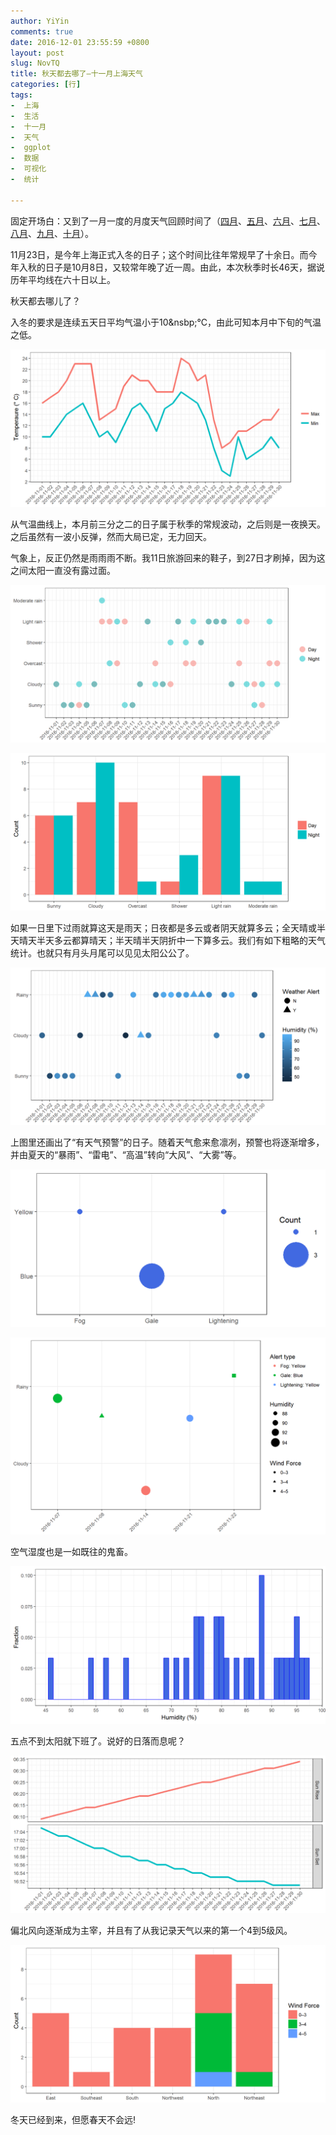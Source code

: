 ```yaml
---
author: YiYin
comments: true
date: 2016-12-01 23:55:59 +0800
layout: post
slug: NovTQ
title: 秋天都去哪了—十一月上海天气
categories: [行]
tags:
-  上海
-  生活
-  十一月
-  天气
-  ggplot
-  数据
-  可视化
-  统计

---
```


固定开场白：又到了一月一度的月度天气回顾时间了（<a href="http://whyhow.github.io/2016/05/01/aprtq.html">四月</a>、<a href="http://www.whyhow.io/2016/06/01/maytq.html">五月</a>、<a href="http://www.whyhow.io/2016/07/01/juntq.html">六月</a>、<a href="http://www.whyhow.io/2016/08/01/jultq.html">七月</a>、<a href="http://www.whyhow.io/2016/09/01/augtq.html">八月</a>、<a href="http://www.whyhow.io/2016/09/01/septq.html">九月</a>、<a href="http://www.whyhow.io/2016/10/01/octtq.html">十月</a>）。

11月23日，是今年上海正式入冬的日子；这个时间比往年常规早了十余日。而今年入秋的日子是10月8日，又较常年晚了近一周。由此，本次秋季时长46天，据说历年平均线在六十日以上。

秋天都去哪儿了？

入冬的要求是连续五天日平均气温小于10&nsbp;&deg;C，由此可知本月中下旬的气温之低。

![](/public/images/Nov/ondo.png)

从气温曲线上，本月前三分之二的日子属于秋季的常规波动，之后则是一夜换天。之后虽然有一波小反弹，然而大局已定，无力回天。

气象上，反正仍然是雨雨雨不断。我11日旅游回来的鞋子，到27日才刷掉，因为这之间太阳一直没有露过面。

![](/public/images/Nov/tenkou.png)

![](/public/images/Nov/tenkou2.png)

如果一日里下过雨就算这天是雨天；日夜都是多云或者阴天就算多云；全天晴或半天晴天半天多云都算晴天；半天晴半天阴折中一下算多云。我们有如下粗略的天气统计。也就只有月头月尾可以见见太阳公公了。

![](/public/images/Nov/tenkouall.png)

上图里还画出了“有天气预警”的日子。随着天气愈来愈凛冽，预警也将逐渐增多，并由夏天的“暴雨”、“雷电”、“高温”转向“大风”、“大雾”等。

![](/public/images/Nov/alert.png)

![](/public/images/Nov/alert2.png)

空气湿度也是一如既往的鬼畜。

![](/public/images/Nov/humi.png)

五点不到太阳就下班了。说好的日落而息呢？

![](/public/images/Nov/taiyo.png)

偏北风向逐渐成为主宰，并且有了从我记录天气以来的第一个4到5级风。

![](/public/images/Nov/wind.png)

冬天已经到来，但愿春天不会远!